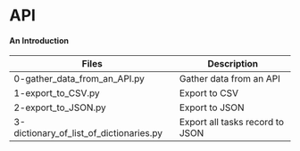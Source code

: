 # API
#### An Introduction

| Files | Description |
| ------ | ----------- |
| 0-gather_data_from_an_API.py | Gather data from an API |
| 1-export_to_CSV.py | Export to CSV |
| 2-export_to_JSON.py | Export to JSON |
| 3-dictionary_of_list_of_dictionaries.py | Export all tasks record to JSON |
